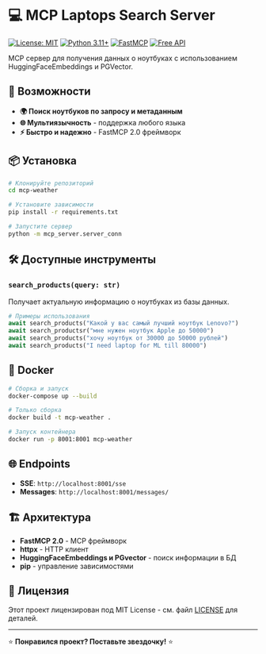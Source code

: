 # 💻 MCP Laptops Search  Server

[![License: MIT](https://img.shields.io/badge/License-MIT-yellow.svg)](https://opensource.org/licenses/MIT)
[![Python 3.11+](https://img.shields.io/badge/python-3.11+-blue.svg)](https://www.python.org/downloads/)
[![FastMCP](https://img.shields.io/badge/FastMCP-2.0-green.svg)](https://github.com/jlowin/fastmcp)
[![Free API](https://img.shields.io/badge/API-Free-brightgreen.svg)](https://open-meteo.com/)

MCP сервер для получения данных о ноутбуках с использованием HuggingFaceEmbeddings и PGVector.

## 🚀 Возможности

- **🌍 Поиск ноутбуков по запросу и метаданным**
- **🌐 Мультиязычность** - поддержка любого языка
- **⚡ Быстро и надежно** - FastMCP 2.0 фреймворк

## 📦 Установка

```bash
# Клонируйте репозиторий
cd mcp-weather

# Установите зависимости
pip install -r requirements.txt

# Запустите сервер
python -m mcp_server.server_conn
```

## 🛠️ Доступные инструменты

### `search_products(query: str)`
Получает актуальную информацию о ноутбуках из базы данных.

```python
# Примеры использования
await search_products("Какой у вас самый лучший ноутбук Lenovo?")
await search_productsr("мне нужен ноутбук Apple до 50000") 
await search_products("хочу ноутбук от 30000 до 50000 рублей")
await search_products("I need laptop for ML till 80000")
```


## 🐳 Docker

```bash
# Сборка и запуск
docker-compose up --build

# Только сборка
docker build -t mcp-weather .

# Запуск контейнера
docker run -p 8001:8001 mcp-weather
```

## 🌐 Endpoints

- **SSE**: `http://localhost:8001/sse`
- **Messages**: `http://localhost:8001/messages/`


## 🏗️ Архитектура

- **FastMCP 2.0** - MCP фреймворк
- **httpx** - HTTP клиент
- **HuggingFaceEmbeddings и PGvector** - поиск информации в БД
- **pip** - управление зависимостями

## 📄 Лицензия

Этот проект лицензирован под MIT License - см. файл [LICENSE](LICENSE) для деталей.

---

⭐ **Понравился проект? Поставьте звездочку!** ⭐ 